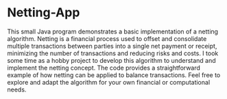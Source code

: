 # Netting-App

This small Java program demonstrates a basic implementation of a netting algorithm. Netting is a financial process used to offset and consolidate multiple transactions between parties into a single net payment or receipt, minimizing the number of transactions and reducing risks and costs.
I took some time as a hobby project to develop this algorithm to understand and implement the netting concept. The code provides a straightforward example of how netting can be applied to balance transactions. Feel free to explore and adapt the algorithm for your own financial or computational needs.
